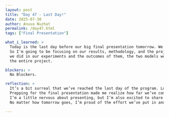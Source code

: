 ```yaml
---
layout: post  
title: "Day 47 - Last Day!"  
date: 2025-07-30
author: Anuva Nuzhat  
permalink: /day47.html  
tags: ["Final Presentation"]  

what_i_learned: >  
  Today is the last day before our big final presentation tomorrow. We finished up our slides and distributed who would present what.
  So I'm going to be focusing on our results, methodology, and the project overview. Basically this entails talking through what 
  we did in our experiments and the outcomes of them, the two models we ended up proposing in our research and a brief general summary of 
  the entire project.

blockers: >  
  No Blockers.

reflection: >
  It’s a bit surreal that we’ve reached the last day of the program. Looking back, the amount of work we’ve done and how much I’ve learned feels really rewarding.
  Prepping for the final presentation made me realize how far we’ve come from our initial ideas to a fully-formed research project.
  I’m a little nervous about presenting, but I’m also excited to share our work and see what everyone else has done.
  No matter how tomorrow goes, I’m proud of the effort we’ve put in and everything I’ve gained from this experience. 

---
```

